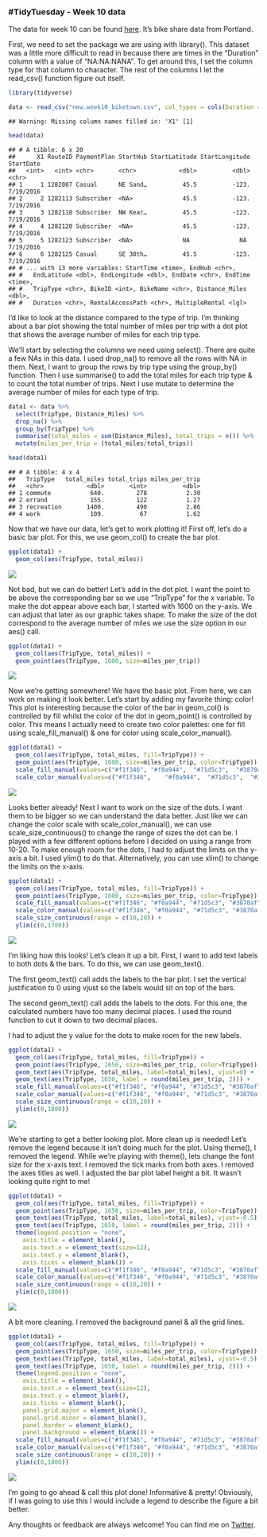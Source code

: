 
### \#TidyTuesday - Week 10 data

The data for week 10 can be found
[here](https://github.com/rfordatascience/tidytuesday/tree/master/data/2018-06-05).
It’s bike share data from Portland.

First, we need to set the package we are using with library(). This
dataset was a little more difficult to read in because there are times
in the “Duration” column with a value of “NA:NA:NANA”. To get around
this, I set the column type for that column to character. The rest of
the columns I let the read\_csv() function figure out itself.

``` r
library(tidyverse)

data <- read_csv("new.week10_biketown.csv", col_types = cols(Duration = col_character()))
```

    ## Warning: Missing column names filled in: 'X1' [1]

``` r
head(data)
```

    ## # A tibble: 6 x 20
    ##      X1 RouteID PaymentPlan StartHub StartLatitude StartLongitude StartDate
    ##   <int>   <int> <chr>       <chr>            <dbl>          <dbl> <chr>    
    ## 1     1 1282087 Casual      NE Sand…          45.5          -123. 7/19/2016
    ## 2     2 1282113 Subscriber  <NA>              45.5          -123. 7/19/2016
    ## 3     3 1282118 Subscriber  NW Kear…          45.5          -123. 7/19/2016
    ## 4     4 1282120 Subscriber  <NA>              45.5          -123. 7/19/2016
    ## 5     5 1282123 Subscriber  <NA>              NA              NA  7/19/2016
    ## 6     6 1282125 Casual      SE 30th…          45.5          -123. 7/19/2016
    ## # ... with 13 more variables: StartTime <time>, EndHub <chr>,
    ## #   EndLatitude <dbl>, EndLongitude <dbl>, EndDate <chr>, EndTime <time>,
    ## #   TripType <chr>, BikeID <int>, BikeName <chr>, Distance_Miles <dbl>,
    ## #   Duration <chr>, RentalAccessPath <chr>, MultipleRental <lgl>

I’d like to look at the distance compared to the type of trip. I’m
thinking about a bar plot showing the total number of miles per trip
with a dot plot that shows the average number of miles for each trip
type.

We’ll start by selecting the columns we need using select(). There are
quite a few NAs in this data. I used drop\_na() to remove all the rows
with NA in them. Next, I want to group the rows by trip type using the
group\_by() function. Then I use summarise() to add the total miles for
each trip type & to count the total number of trips. Next I use mutate
to determine the average number of miles for each type of trip.

``` r
data1 <- data %>%
  select(TripType, Distance_Miles) %>%
  drop_na() %>%
  group_by(TripType) %>%
  summarise(total_miles = sum(Distance_Miles), total_trips = n()) %>%
  mutate(miles_per_trip = (total_miles/total_trips))

head(data1)
```

    ## # A tibble: 4 x 4
    ##   TripType   total_miles total_trips miles_per_trip
    ##   <chr>            <dbl>       <int>          <dbl>
    ## 1 commute           640.         278           2.30
    ## 2 errand            155.         122           1.27
    ## 3 recreation       1400.         490           2.86
    ## 4 work              109.          67           1.62

Now that we have our data, let’s get to work plotting it\! First off,
let’s do a basic bar plot. For this, we use geom\_col() to create the
bar plot.

``` r
ggplot(data1) +
  geom_col(aes(TripType, total_miles))
```

![](1_files/figure-gfm/unnamed-chunk-3-1.png)<!-- -->

Not bad, but we can do better\! Let’s add in the dot plot. I want the
point to be above the corresponding bar so we use “TripType” for the x
variable. To make the dot appear above each bar, I started with 1600 on
the y-axis. We can adjust that later as our graphic takes shape. To make
the size of the dot correspond to the average number of miles we use the
size option in our aes() call.

``` r
ggplot(data1) +
  geom_col(aes(TripType, total_miles)) +
  geom_point(aes(TripType, 1600, size=miles_per_trip))
```

![](1_files/figure-gfm/unnamed-chunk-4-1.png)<!-- -->

Now we’re getting somewhere\! We have the basic plot. From here, we can
work on making it look better. Let’s start by adding my favorite thing:
color\! This plot is interesting because the color of the bar in
geom\_col() is controlled by fill whilst the color of the dot in
geom\_point() is controlled by color. This means I actually need to
create two color palettes: one for fill using scale\_fill\_manual() &
one for color using scale\_color\_manual().

``` r
ggplot(data1) +
  geom_col(aes(TripType, total_miles, fill=TripType)) +
  geom_point(aes(TripType, 1600, size=miles_per_trip, color=TripType)) +
  scale_fill_manual(values=c("#f1f346", "#f0a944",  "#71d5c3",  "#3870af")) +
  scale_color_manual(values=c("#f1f346",    "#f0a944",  "#71d5c3",  "#3870af"))
```

![](1_files/figure-gfm/unnamed-chunk-5-1.png)<!-- -->

Looks better already\! Next I want to work on the size of the dots. I
want them to be bigger so we can understand the data better. Just like
we can change the color scale with scale\_color\_manual(), we can use
scale\_size\_continuous() to change the range of sizes the dot can be. I
played with a few different options before I decided on using a range
from 10-20. To make enough room for the dots, I had to adjust the limits
on the y-axis a bit. I used ylim() to do that. Alternatively, you can
use xlim() to change the limits on the x-axis.

``` r
ggplot(data1) +
  geom_col(aes(TripType, total_miles, fill=TripType)) +
  geom_point(aes(TripType, 1600, size=miles_per_trip, color=TripType)) +
  scale_fill_manual(values=c("#f1f346", "#f0a944", "#71d5c3", "#3870af")) +
  scale_color_manual(values=c("#f1f346", "#f0a944", "#71d5c3", "#3870af")) +
  scale_size_continuous(range = c(10,20)) +
  ylim(c(0,1700))
```

![](1_files/figure-gfm/unnamed-chunk-6-1.png)<!-- -->

I’m liking how this looks\! Let’s clean it up a bit. First, I want to
add text labels to both dots & the bars. To do this, we can use
geom\_text().

The first geom\_text() call adds the labels to the bar plot. I set the
vertical justification to 0 using vjust so the labels would sit on top
of the bars.

The second geom\_text() call adds the labels to the dots. For this one,
the calculated numbers have too many decimal places. I used the round
function to cut it down to two decimal places.

I had to adjust the y value for the dots to make room for the new
labels.

``` r
ggplot(data1) +
  geom_col(aes(TripType, total_miles, fill=TripType)) +
  geom_point(aes(TripType, 1650, size=miles_per_trip, color=TripType)) +
  geom_text(aes(TripType, total_miles, label=total_miles), vjust=0) +
  geom_text(aes(TripType, 1650, label = round(miles_per_trip, 2))) +
  scale_fill_manual(values=c("#f1f346", "#f0a944", "#71d5c3", "#3870af")) +
  scale_color_manual(values=c("#f1f346", "#f0a944", "#71d5c3", "#3870af")) +
  scale_size_continuous(range = c(10,20)) +
  ylim(c(0,1800))
```

![](1_files/figure-gfm/unnamed-chunk-7-1.png)<!-- -->

We’re starting to get a better looking plot. More clean up is needed\!
Let’s remove the legend because it isn’t doing much for the plot. Using
theme(), I removed the legend. While we’re playing with theme(), lets
change the font size for the x-axis text. I removed the tick marks from
both axes. I removed the axes titles as well. I adjusted the bar plot
label height a bit. It wasn’t looking quite right to me\!

``` r
ggplot(data1) +
  geom_col(aes(TripType, total_miles, fill=TripType)) +
  geom_point(aes(TripType, 1650, size=miles_per_trip, color=TripType)) +
  geom_text(aes(TripType, total_miles, label=total_miles), vjust=-0.5) +
  geom_text(aes(TripType, 1650, label = round(miles_per_trip, 2))) +
  theme(legend.position = "none",
    axis.title = element_blank(),
    axis.text.x = element_text(size=12),
    axis.text.y = element_blank(),
    axis.ticks = element_blank()) +
  scale_fill_manual(values=c("#f1f346", "#f0a944", "#71d5c3", "#3870af")) +
  scale_color_manual(values=c("#f1f346", "#f0a944", "#71d5c3", "#3870af")) +
  scale_size_continuous(range = c(10,20)) +
  ylim(c(0,1800))
```

![](1_files/figure-gfm/unnamed-chunk-8-1.png)<!-- -->

A bit more cleaning. I removed the background panel & all the grid
lines.

``` r
ggplot(data1) +
  geom_col(aes(TripType, total_miles, fill=TripType)) +
  geom_point(aes(TripType, 1650, size=miles_per_trip, color=TripType)) +
  geom_text(aes(TripType, total_miles, label=total_miles), vjust=-0.5) +
  geom_text(aes(TripType, 1650, label = round(miles_per_trip, 2))) +
  theme(legend.position = "none",
    axis.title = element_blank(),
    axis.text.x = element_text(size=12),
    axis.text.y = element_blank(),
    axis.ticks = element_blank(),
    panel.grid.major = element_blank(),
    panel.grid.minor = element_blank(),
    panel.border = element_blank(),
    panel.background = element_blank()) +
  scale_fill_manual(values=c("#f1f346", "#f0a944", "#71d5c3", "#3870af")) +
  scale_color_manual(values=c("#f1f346", "#f0a944", "#71d5c3", "#3870af")) +
  scale_size_continuous(range = c(10,20)) +
  ylim(c(0,1800))
```

![](1_files/figure-gfm/unnamed-chunk-9-1.png)<!-- -->

I’m going to go ahead & call this plot done\! Informative & pretty\!
Obviously, if I was going to use this I would include a legend to
describe the figure a bit better.

Any thoughts or feedback are always welcome\! You can find me on
[Twitter](https://twitter.com/sapo83).
